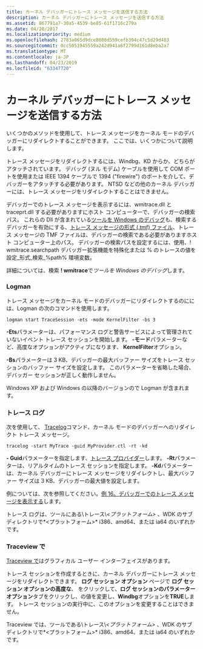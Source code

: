 ```yaml
---
title: カーネル デバッガーにトレース メッセージを送信する方法
description: カーネル デバッガーにトレース メッセージを送信する方法
ms.assetid: 867791a7-30a5-4539-be85-61f1716c279a
ms.date: 04/20/2017
ms.localizationpriority: medium
ms.openlocfilehash: 2783a065d9dce8080d559cefb394c47c5d29d483
ms.sourcegitcommit: 0cc5051945559a242d941a6f2799d161d8eba2a7
ms.translationtype: MT
ms.contentlocale: ja-JP
ms.lasthandoff: 04/23/2019
ms.locfileid: "63347720"
---
```

# <a name="how-do-i-send-trace-messages-to-a-kernel-debugger"></a>カーネル デバッガーにトレース メッセージを送信する方法


いくつかのメソッドを使用して、トレース メッセージをカーネル モードのデバッガーにリダイレクトすることができます。 ここでは、いくつかについて説明します。

トレース メッセージをリダイレクトするには、Windbg、KD からか、どちらがアタッチされています。 デバッグ (ヌル モデム) ケーブルを使用して COM ポートを使用または IEEE 1394 ケーブルで 1394 ("firewire") のポートを介して、デバッガーをアタッチする必要があります。 NTSD などの他のカーネル デバッガーには、トレース メッセージをリダイレクトすることはできません。

デバッガーでのトレース メッセージを表示するには、wmitrace.dll と traceprt.dll する必要がありますにホスト コンピューターで、デバッガーの検索パス。 これらの Dll が含まれている[ツールを Windows のデバッグ](https://go.microsoft.com/fwlink/p/?linkid=8708)も、検索するデバッガーを有効にする、[トレース メッセージの形式 (.tmf) ファイル](trace-message-format-file.md)、トレース メッセージの TMF ファイルは、デバッガーの検索である必要がありますホスト コンピューター上のパス。 デバッガーの検索パスを設定するには、使用、! wmitrace.searchpath デバッガー拡張機能を特殊化または % のトレースの値を設定\_形式\_検索\_%path% 環境変数。

詳細については、検索 **! wmitrace**で*ツールを Windows のデバッグ*します。

### <a name="span-idlogmanspanspan-idlogmanspanlogman"></a><span id="logman"></span><span id="LOGMAN"></span>Logman

トレース メッセージをカーネル モードのデバッガーにリダイレクトするのにには、Logman の次のコマンドを使用します。

```
logman start TraceSession -ets -mode KernelFilter -bs 3
```

**-Ets**パラメーターは、パフォーマンス ログと警告サービスによって管理されていないイベント トレース セッションを開始します。 **-モード**パラメーターなど、高度なオプションがアクティブになります、 **KernelFilter**オプション。

**-Bs**パラメーターは 3 KB、デバッガーの最大バッファー サイズをトレース セッションのバッファー サイズを設定します。 このパラメーターを省略した場合、デバッガー セッションが正しく動作しません。

Windows XP および Windows の以降のバージョンので Logman が含まれます。

### <a name="span-idtracelogspanspan-idtracelogspantracelog"></a><span id="tracelog"></span><span id="TRACELOG"></span>トレース ログ

次を使用して、 [Tracelog](tracelog.md)コマンド、カーネル モードのデバッガーへのリダイレクト トレース メッセージ。

```
tracelog -start MyTrace -guid MyProvider.ctl -rt -kd
```

**- Guid**パラメーターを指定します、[トレース プロバイダー](trace-provider.md)します。 **-Rt**パラメーターは、リアルタイムのトレース セッションを指定します。 **-Kd**パラメーターは、カーネル デバッガーにトレース メッセージをリダイレクトし、最大バッファー サイズは 3 KB、デバッガーの最大値を設定します。

例については、次を参照してください。[例 16。デバッガーでのトレース メッセージを表示する](example-16--viewing-trace-messages-in-a-debugger.md)します。

トレース ログは、ツールにある\\トレース\\*&lt;プラットフォーム&gt;* 、WDK のサブディレクトリで*&lt;プラットフォーム&gt;* i386、amd64、または ia64 のいずれかです。

### <a name="span-idtraceviewspanspan-idtraceviewspantraceview"></a><span id="traceview"></span><span id="TRACEVIEW"></span>Traceview で

[Traceview で](traceview.md)はグラフィカル ユーザー インターフェイスがあります。

トレース セッションを作成するときに、カーネル デバッガーにトレース メッセージをリダイレクトできます。 **ログ セッション オプション** ページで **ログ セッション オプションの高度な**、 をクリックして、**ログ セッションのパラメーター オプション**タブをクリックし、の値を変更し、**Windbg**オプションを**TRUE**します。 トレース セッションの実行中に、このオプションを変更することはできません。

Traceview では、ツールである\\トレース\\*&lt;プラットフォーム&gt;* 、WDK のサブディレクトリで*&lt;プラットフォーム&gt;* i386、amd64、または ia64 のいずれかです。

 

 





